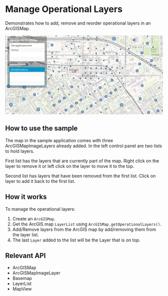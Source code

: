 <h1>Manage Operational Layers</h1>

<p>Demonstrates how to add, remove and reorder operational layers in an ArcGISMap.</p>

<p><img src="ManageOperationalLayers.png" /></p>

<h2>How to use the sample</h2>

<p>The map in the sample application comes with three ArcGISMapImageLayers already added. In the left control panel are two lists to hold layers. </p>

<p>First list has the layers that are currently part of the map. Right click on the layer to remove it or left click on the layer to move it to the top.</p>

<p>Second list has layers that have been removed from the first list. Click on layer to add it back to the first list.</p>

<h2>How it works</h2>

<p>To manage the operational layers:</p>

<ol>
<li>Create an <code>ArcGISMap</code>.  </li>
<li>Get the ArcGIS map <code>LayerList</code> using <code>ArcGISMap.getOperationalLayers()</code>.</li>
<li>Add/Remove layers from the ArcGIS map by add/removing them from the layer list.</li>
<li>The last <code>Layer</code> added to the list will be the Layer that is on top.</li>
</ol>

<h2>Relevant API</h2>

<ul>
<li>ArcGISMap</li>
<li>ArcGISMapImageLayer</li>
<li>Basemap</li>
<li>LayerList</li>
<li>MapView</li>
</ul>